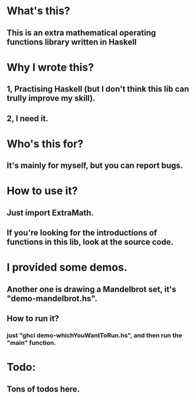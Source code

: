 # What's this? 
## This is an extra mathematical operating functions library written in Haskell

# Why I wrote this? 
## 1, Practising Haskell (but I don't think this lib can trully improve my skill).
## 2, I need it.

# Who's this for? 
## It's mainly for myself, but you can report bugs. 

# How to use it?
## Just import ExtraMath. 
## If you're looking for the introductions of functions in this lib, look at the source code.

# I provided some demos.
## Another one is drawing a Mandelbrot set, it's "demo-mandelbrot.hs". 
## How to run it? 
### just "ghci demo-whichYouWantToRun.hs", and then run the "main" function.

# Todo: 
## Tons of todos here. 
